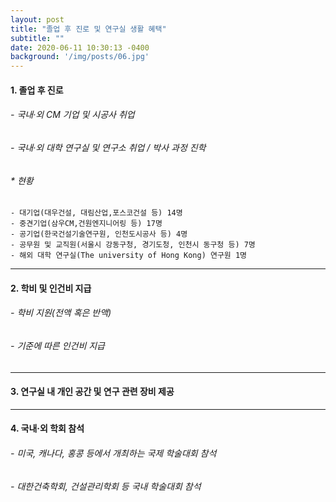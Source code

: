 ```yaml
---
layout: post
title: "졸업 후 진로 및 연구실 생활 혜택"
subtitle: ""
date: 2020-06-11 10:30:13 -0400
background: '/img/posts/06.jpg'
---
```



 
#### 1. 졸업 후 진로 ##
###### - 국내·외 CM 기업 및 시공사 취업 
###### - 국내·외 대학 연구실 및 연구소 취업 / 박사 과정 진학

######  * 현황 

    - 대기업(대우건설, 대림산업,포스코건설 등) 14명 
    - 중견기업(삼우CM,건원엔지니어링 등) 17명
    - 공기업(한국건설기술연구원, 인천도시공사 등) 4명
    - 공무원 및 교직원(서울시 강동구청, 경기도청, 인천시 동구청 등) 7명
    - 해외 대학 연구실(The university of Hong Kong) 연구원 1명
   
   
---




#### 2. 학비 및 인건비 지급 ## 
###### - 학비 지원(전액 혹은 반액)
###### - 기준에 따른 인건비 지급
      
      
      
---




#### 3. 연구실 내 개인 공간 및 연구 관련 장비 제공 ## 




---


#### 4. 국내·외 학회 참석 ## 
###### - 미국, 캐나다, 홍콩 등에서 개최하는 국제 학술대회 참석
###### - 대한건축학회, 건설관리학회 등 국내 학술대회 참석
